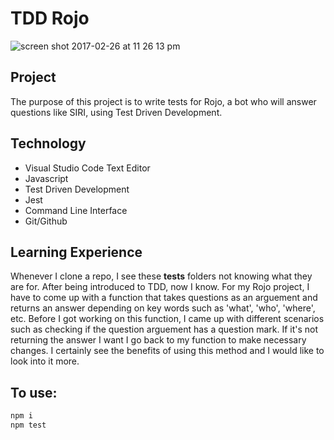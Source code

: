 TDD Rojo
======
![screen shot 2017-02-26 at 11 26 13 pm](https://cloud.githubusercontent.com/assets/20465505/23370295/16700098-fcc9-11e6-9c67-353c7cb5bb04.png)

## Project
The purpose of this project is to write tests for Rojo, a bot who will answer questions like SIRI, using Test Driven Development.

## Technology
* Visual Studio Code Text Editor
* Javascript
* Test Driven Development
* Jest
* Command Line Interface
* Git/Github

## Learning Experience
Whenever I clone a repo, I see these __tests__ folders not knowing what they are for. After being introduced to TDD, now I know. For my Rojo project, I have to come up with a function that takes questions as an arguement and returns an answer depending on key words such as 'what', 'who', 'where', etc. Before I got working on this function, I came up with different scenarios such as checking if the question arguement has a question mark. If it's not returning the answer I want I go back to my function to make necessary changes. I certainly see the benefits of using this method and I would like to look into it more.

## To use:
```sh
npm i
npm test
```
